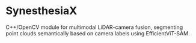 # SynesthesiaX

C++/OpenCV module for multimodal LiDAR-camera fusion, segmenting point clouds semantically based on camera labels using EfficientViT-SAM.
